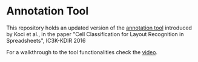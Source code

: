 # Annotation Tool
This repository holds an updated version of the [annotation tool](https://github.com/elviskoci/XCellAnnotator) introduced by Koci et al., in the paper "Cell Classification for Layout Recognition in Spreadsheets", IC3K-KDIR 2016

For a walkthrough to the tool functionalities check the [video](https://www.youtube.com/watch?v=uU1wozgjsa0).
